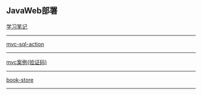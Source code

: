 ## JavaWeb部署



 [学习笔记](https://www.zybuluo.com/QIUKU1204/note/1117264)
 
---
 
 [mvc-sql-action](http://47.106.11.169:8080/mvc_sql_action/mvc_started_page.jsp)
 
---
 
 [mvc案例(验证码)](http://47.106.11.169:8080/mvcapp/index.jsp)

---

 [book-store](http://47.106.11.169:8080/book-store/book-store/login.jsp)

---


